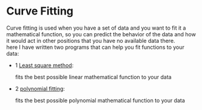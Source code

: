 # Curve Fitting
Curve fitting is used when you have a set of data and you want to fit it a mathematical function, so you can predict the behavior of the data and how it would act in other positions that you have no available data there.
<br /> here I have written two programs that can help you fit functions to your data:
* 1 [Least square method](https://github.com/Karen-Najafzadeh/Numerical-Calculations/tree/main/Fitting/Least%20square%20method):
  
  fits the best possible linear mathematical function to your data
* 2 [polynomial fitting](https://github.com/Karen-Najafzadeh/Numerical-Calculations/tree/main/Fitting/polynomial%20fitting):
  
  fits the best possible polynomial mathematical function to your data
